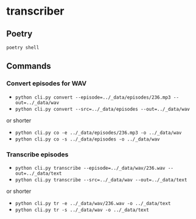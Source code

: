# transcriber

## Poetry

`poetry shell`

## Commands

### Convert episodes for WAV

* `python cli.py convert --episode=../_data/episodes/236.mp3 --out=../_data/wav`
* `python cli.py convert --src=../_data/episodes --out=../_data/wav`

or shorter

* `python cli.py co -e ../_data/episodes/236.mp3 -o ../_data/wav`
* `python cli.py co -s ../_data/episodes -o ../_data/wav`

### Transcribe episodes

* `python cli.py transcribe --episode=../_data/wav/236.wav --out=../_data/text`
* `python cli.py transcribe --src=../_data/wav --out=../_data/text`

or shorter

* `python cli.py tr -e ../_data/wav/236.wav -o ../_data/text`
* `python cli.py tr -s ../_data/wav -o ../_data/text`
